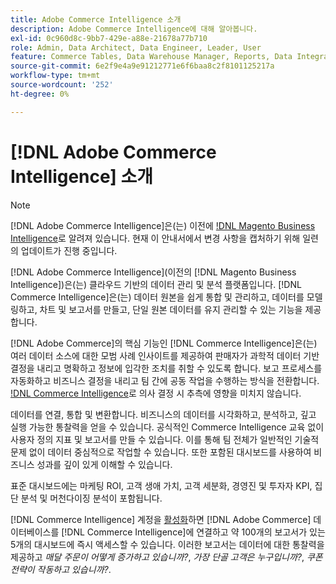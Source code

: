 ```yaml
---
title: Adobe Commerce Intelligence 소개
description: Adobe Commerce Intelligence에 대해 알아봅니다.
exl-id: 0c960d8c-9bb7-429e-a88e-21678a77b710
role: Admin, Data Architect, Data Engineer, Leader, User
feature: Commerce Tables, Data Warehouse Manager, Reports, Data Integration
source-git-commit: 6e2f9e4a9e91212771e6f6baa8c2f8101125217a
workflow-type: tm+mt
source-wordcount: '252'
ht-degree: 0%

---
```



# [!DNL Adobe Commerce Intelligence] 소개

>[!NOTE]
>
>[!DNL Adobe Commerce Intelligence]은(는) 이전에 [!DNL Magento Business Intelligence](으)로 알려져 있습니다. 현재 이 안내서에서 변경 사항을 캡처하기 위해 일련의 업데이트가 진행 중입니다.

[!DNL Adobe Commerce Intelligence](이전의 [!DNL Magento Business Intelligence])은(는) 클라우드 기반의 데이터 관리 및 분석 플랫폼입니다. [!DNL Commerce Intelligence]은(는) 데이터 원본을 쉽게 통합 및 관리하고, 데이터를 모델링하고, 차트 및 보고서를 만들고, 단일 원본 데이터를 유지 관리할 수 있는 기능을 제공합니다.

[!DNL Adobe Commerce]의 핵심 기능인 [!DNL Commerce Intelligence]은(는) 여러 데이터 소스에 대한 모범 사례 인사이트를 제공하여 판매자가 과학적 데이터 기반 결정을 내리고 명확하고 정보에 입각한 조치를 취할 수 있도록 합니다. 보고 프로세스를 자동화하고 비즈니스 결정을 내리고 팀 간에 공동 작업을 수행하는 방식을 전환합니다. [!DNL Commerce Intelligence](으)로 의사 결정 시 추측에 영향을 미치지 않습니다.

데이터를 연결, 통합 및 변환합니다. 비즈니스의 데이터를 시각화하고, 분석하고, 깊고 실행 가능한 통찰력을 얻을 수 있습니다. 공식적인 Commerce Intelligence 교육 없이 사용자 정의 지표 및 보고서를 만들 수 있습니다. 이를 통해 팀 전체가 일반적인 기술적 문제 없이 데이터 중심적으로 작업할 수 있습니다. 또한 포함된 대시보드를 사용하여 비즈니스 성과를 깊이 있게 이해할 수 있습니다.

표준 대시보드에는 마케팅 ROI, 고객 생애 가치, 고객 세분화, 경영진 및 투자자 KPI, 집단 분석 및 머천다이징 분석이 포함됩니다.

[!DNL Commerce Intelligence] 계정을 [활성화](../getting-started/onpremise-activation.md)하면 [!DNL Adobe Commerce] 데이터베이스를 [!DNL Commerce Intelligence]에 연결하고 약 100개의 보고서가 있는 5개의 대시보드에 즉시 액세스할 수 있습니다. 이러한 보고서는 데이터에 대한 통찰력을 제공하고 *매달 주문이 어떻게 증가하고 있습니까?*, *가장 단골 고객은 누구입니까?*, *쿠폰 전략이 작동하고 있습니까?*.
